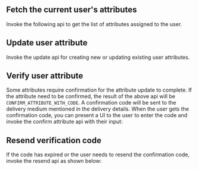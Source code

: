 ## Fetch the current user's attributes

Invoke the following api to get the list of attributes assigned to the user.

<inline-fragment platform="ios" src="~/lib/auth/fragments/ios/user_attributes/10_fetch_attributes.md"></inline-fragment>
<inline-fragment platform="android" src="~/lib/auth/fragments/android/user_attributes/10_fetch_attributes.md"></inline-fragment>
<inline-fragment platform="flutter" src="~/lib/auth/fragments/flutter/user_attributes/10_fetch_attributes.md"></inline-fragment>

## Update user attribute

Invoke the update api for creating new or updating existing user attributes.

<inline-fragment platform="ios" src="~/lib/auth/fragments/ios/user_attributes/20_update_user_attribute.md"></inline-fragment>
<inline-fragment platform="android" src="~/lib/auth/fragments/android/user_attributes/20_update_user_attribute.md"></inline-fragment>
<inline-fragment platform="flutter" src="~/lib/auth/fragments/flutter/user_attributes/20_update_user_attribute.md"></inline-fragment>

## Verify user attribute
Some attributes require confirmation for the attribute update to complete. If the attribute need to be confirmed, the result of the above api will be `CONFIRM_ATTRIBUTE_WITH_CODE`. A confirmation code will be sent to the delivery medium mentioned in the delivery details.
When the user gets the confirmation code, you can present a UI to the user to enter the code and invoke the confirm attribute api with their input:

<inline-fragment platform="ios" src="~/lib/auth/fragments/ios/user_attributes/30_confirm_attribute.md"></inline-fragment>
<inline-fragment platform="android" src="~/lib/auth/fragments/android/user_attributes/30_confirm_attribute.md"></inline-fragment>
<inline-fragment platform="flutter" src="~/lib/auth/fragments/flutter/user_attributes/30_confirm_attribute.md"></inline-fragment>

## Resend verification code
If the code has expired or the user needs to resend the confirmation code, invoke the resend api as shown below:

<inline-fragment platform="ios" src="~/lib/auth/fragments/ios/user_attributes/40_resend_code.md"></inline-fragment>
<inline-fragment platform="android" src="~/lib/auth/fragments/android/user_attributes/40_resend_code.md"></inline-fragment>
<inline-fragment platform="flutter" src="~/lib/auth/fragments/flutter/user_attributes/40_resend_code.md"></inline-fragment>
